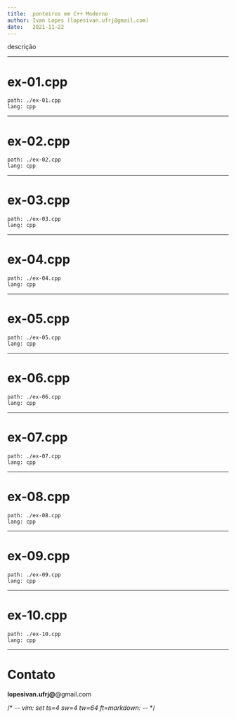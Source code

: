```yaml
---
title:  ponteiros em C++ Moderno
author: Ivan Lopes (lopesivan.ufrj@gmail.com)
date:   2021-11-22
---
```


descrição


---
# ex-01.cpp
```file
path: ./ex-01.cpp
lang: cpp
```

---
# ex-02.cpp
```file
path: ./ex-02.cpp
lang: cpp
```

---
# ex-03.cpp
```file
path: ./ex-03.cpp
lang: cpp
```

---
# ex-04.cpp
```file
path: ./ex-04.cpp
lang: cpp
```

---
# ex-05.cpp
```file
path: ./ex-05.cpp
lang: cpp
```

---
# ex-06.cpp
```file
path: ./ex-06.cpp
lang: cpp
```

---
# ex-07.cpp
```file
path: ./ex-07.cpp
lang: cpp
```

---
# ex-08.cpp
```file
path: ./ex-08.cpp
lang: cpp
```

---
# ex-09.cpp
```file
path: ./ex-09.cpp
lang: cpp
```

---
# ex-10.cpp
```file
path: ./ex-10.cpp
lang: cpp
```

---
# Contato

**lopesivan.ufrj@**@gmail.com

/* -*- vim: set ts=4 sw=4 tw=64 ft=markdown: -*- */

